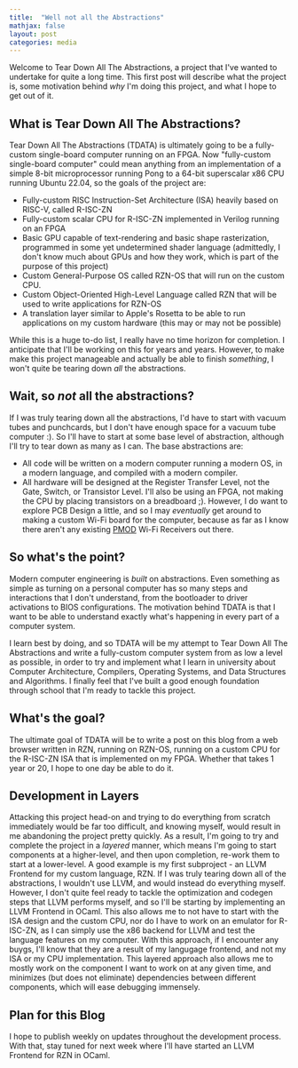 ```yaml
---
title:  "Well not all the Abstractions"
mathjax: false
layout: post
categories: media
---
```


Welcome to Tear Down All The Abstractions, a project that I've wanted to undertake for quite a long time. This first post will describe what the project is, some motivation behind _why_ I'm doing this project, and what I hope to get out of it.


## What is Tear Down All The Abstractions?
Tear Down All The Abstractions (TDATA) is ultimately going to be a fully-custom single-board computer running on an FPGA. Now "fully-custom single-board computer" could mean anything from an implementation of a simple 8-bit microprocessor running Pong to a 64-bit superscalar x86 CPU running Ubuntu 22.04, so the goals of the project are:
 - Fully-custom RISC Instruction-Set Architecture (ISA) heavily based on RISC-V, called R-ISC-ZN
 - Fully-custom scalar CPU for R-ISC-ZN implemented in Verilog running on an FPGA
 - Basic GPU capable of text-rendering and basic shape rasterization, programmed in some yet undetermined shader language (admittedly, I don't know much about GPUs and how they work, which is part of the purpose of this project)
 - Custom General-Purpose OS called RZN-OS that will run on the custom CPU.
 - Custom Object-Oriented High-Level Language called RZN that will be used to write applications for RZN-OS
 - A translation layer similar to Apple's Rosetta to be able to run applications on my custom hardware (this may or may not be possible)

While this is a huge to-do list, I really have no time horizon for completion. I anticipate that I'll be working on this for years and years. However, to make make this project manageable and actually be able to finish _something_, I won't quite be tearing down _all_ the abstractions.

## Wait, so _not_ all the abstractions?
If I was truly tearing down all the abstractions, I'd have to start with vacuum tubes and punchcards, but I don't have enough space for a vacuum tube computer :). So I'll have to start at some base level of abstraction, although I'll try to tear down as many as I can. The base abstractions are:
 - All code will be written on a modern computer running a modern OS, in a modern language, and compiled with a modern compiler.
 - All hardware will be designed at the Register Transfer Level, not the Gate, Switch, or Transistor Level. I'll also be using an FPGA, not making the CPU by placing transistors on a breadboard ;). However, I do want to explore PCB Design a little, and so I may _eventually_ get around to making a custom Wi-Fi board for the computer, because as far as I know there aren't any existing [PMOD](https://en.wikipedia.org/wiki/Pmod_Interface) Wi-Fi Receivers out there.

## So what's the point?
Modern computer engineering is _built_ on abstractions. Even something as simple as turning on a personal computer has so many steps and interactions that I don't understand, from the bootloader to driver activations to BIOS configurations. The motivation behind TDATA is that I want to be able to understand exactly what's happening in every part of a computer system.

I learn best by doing, and so TDATA will be my attempt to Tear Down All The Abstractions and write a fully-custom computer system from as low a level as possible, in order to try and implement what I learn in university about Computer Architecture, Compilers, Operating Systems, and Data Structures and Algorithms. I finally feel that I've built a good enough foundation through school that I'm ready to tackle this project.

## What's the goal?
The ultimate goal of TDATA will be to write a post on this blog from a web browser written in RZN, running on RZN-OS, running on a custom CPU for the R-ISC-ZN ISA that is implemented on my FPGA. Whether that takes 1 year or 20, I hope to one day be able to do it.

## Development in Layers
Attacking this project head-on and trying to do everything from scratch immediately would be far too difficult, and knowing myself, would result in me abandoning the project pretty quickly. As a result, I'm going to try and complete the project in a _layered_ manner, which means I'm going to start components at a higher-level, and then upon completion, re-work them to start at a lower-level. A good example is my first subproject - an LLVM Frontend for my custom language, RZN. If I was truly tearing down all of the abstractions, I wouldn't use LLVM, and would instead do everything myself. However, I don't quite feel ready to tackle the optimization and codegen steps that LLVM performs myself, and so I'll be starting by implementing an LLVM Frontend in OCaml. This also allows me to not have to start with the ISA design and the custom CPU, nor do I have to work on an emulator for R-ISC-ZN, as I can simply use the x86 backend for LLVM and test the language features on my computer. With this approach, if I encounter any buygs, I'll know that they are a result of my langugage frontend, and not my ISA or my CPU implementation. This layered approach also allows me to mostly work on the component I want to work on at any given time, and minimizes (but does not eliminate) dependencies between different components, which will ease debugging immensely.

## Plan for this Blog
I hope to publish weekly on updates throughout the development process. With that, stay tuned for next week where I'll have started an LLVM Frontend for RZN in OCaml.
